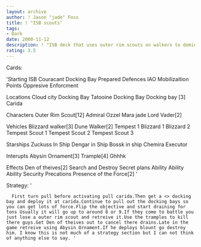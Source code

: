 ```yaml
---
layout: archive
author: ! Jason "jade" Foss
title: ! "ISB scouts"
tags:
- Dark
date: 2000-11-12
description: ! "ISB deck that uses outer rim scouts on walkers to dominate."
rating: 3.5
---
```

Cards: 

'Starting
ISB
Couracant Docking Bay
Prepared Defences
IAO
Mobilizaition Points
Oppresive Enforcment

Locations
Cloud city Docking Bay
Tatooine Docking Bay
Docking bay [3]
Carida

Characters
Outer Rim Scout[12]
Admiral Ozzel
Mara jade
Lord Vader[2]

Vehicles
Blizzard walker[3]
Dune Walker[2]
Tempest 1
Blizzard 1
Blizzard 2
Tempest Scout 1
Tempest Scout 2
Tempest Scout 3

Starships
Zuckuss In Ship
Dengar in Ship
Bossk in ship
Chemira
Executor

Interupts
Abysin Ornament[3]
Trample[4]
Ghhhk

Effects
Den of theives[2]
Search and Destroy
Secret plans
Ability Ability Ability
Security Precations
Presence of the Force[2] '

Strategy: '

	  First turn pull before activating pull carida.Then get a <> docking bay and deploy it at carida.Continue to pull out the docking bays so you can get lots of force.Flip the objective and start draining for tons Usually it will go up to around 8 or 9.If they come to battle you just lose a outer rim scout and retreive it.Use the tramples to kill there guys.Get Den of theives out to cancel there drains.Late in the game retreive using Abysin Ornament.If he deploys blount go destroy him. I know this is not much of a strategy section but I can not think of anything else to say. '